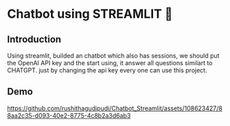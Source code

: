 # Chatbot using STREAMLIT 🤖


## Introduction
Using streamlit, builded an chatbot which also has sessions, we should put the OpenAI API key and the start using, it answer all questions similart to CHATGPT. just by changing the api key every one can use this project.

## Demo



https://github.com/rushithagudipudi/Chatbot_Streamlit/assets/108623427/88aa2c35-d093-40e2-8775-4c8b2a3d6ab3


